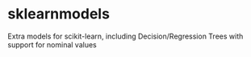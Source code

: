 # sklearnmodels
Extra models for scikit-learn, including Decision/Regression Trees with support for nominal values
